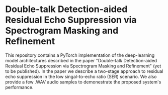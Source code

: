# Double-talk Detection-aided Residual Echo Suppression via Spectrogram Masking and Refinement
This repository contains a PyTorch implementation of the deep-learning model architectures described in the paper "Double-talk Detection-aided Residual Echo Suppression via Spectrogram Masking and Refinement" (yet to be published). In the paper we describe a two-stage approach to residual echo suppression in the low singal-to-echo ratio (SER) scenario. We also provide a few .WAV audio samples to demonestrate the proposed system's performance.
